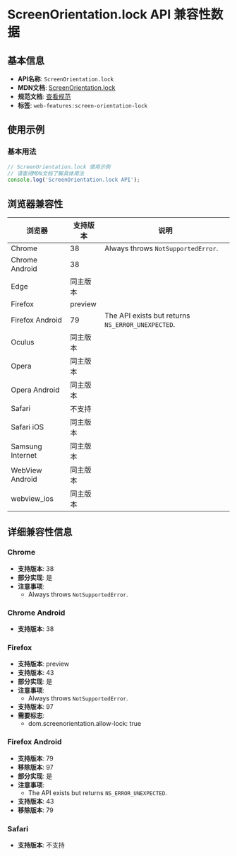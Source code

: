 # ScreenOrientation.lock API 兼容性数据

## 基本信息

- **API名称**: `ScreenOrientation.lock`
- **MDN文档**: [ScreenOrientation.lock](https://developer.mozilla.org/docs/Web/API/ScreenOrientation/lock)
- **规范文档**: [查看规范](https://w3c.github.io/screen-orientation/#dom-screenorientation-lock)
- **标签**: `web-features:screen-orientation-lock`

## 使用示例

### 基本用法

```javascript
// ScreenOrientation.lock 使用示例
// 请查阅MDN文档了解具体用法
console.log('ScreenOrientation.lock API');
```

## 浏览器兼容性

| 浏览器 | 支持版本 | 说明 |
|--------|----------|------|
| Chrome | 38 | Always throws `NotSupportedError`. |
| Chrome Android | 38 |  |
| Edge | 同主版本 |  |
| Firefox | preview |  |
| Firefox Android | 79 | The API exists but returns `NS_ERROR_UNEXPECTED`. |
| Oculus | 同主版本 |  |
| Opera | 同主版本 |  |
| Opera Android | 同主版本 |  |
| Safari | 不支持 |  |
| Safari iOS | 同主版本 |  |
| Samsung Internet | 同主版本 |  |
| WebView Android | 同主版本 |  |
| webview_ios | 同主版本 |  |

## 详细兼容性信息

### Chrome

- **支持版本**: 38
- **部分实现**: 是
- **注意事项**:
  - Always throws `NotSupportedError`.

### Chrome Android

- **支持版本**: 38

### Firefox

- **支持版本**: preview
- **支持版本**: 43
- **部分实现**: 是
- **注意事项**:
  - Always throws `NotSupportedError`.
- **支持版本**: 97
- **需要标志**: 
  - dom.screenorientation.allow-lock: true

### Firefox Android

- **支持版本**: 79
- **移除版本**: 97
- **部分实现**: 是
- **注意事项**:
  - The API exists but returns `NS_ERROR_UNEXPECTED`.
- **支持版本**: 43
- **移除版本**: 79

### Safari

- **支持版本**: 不支持

